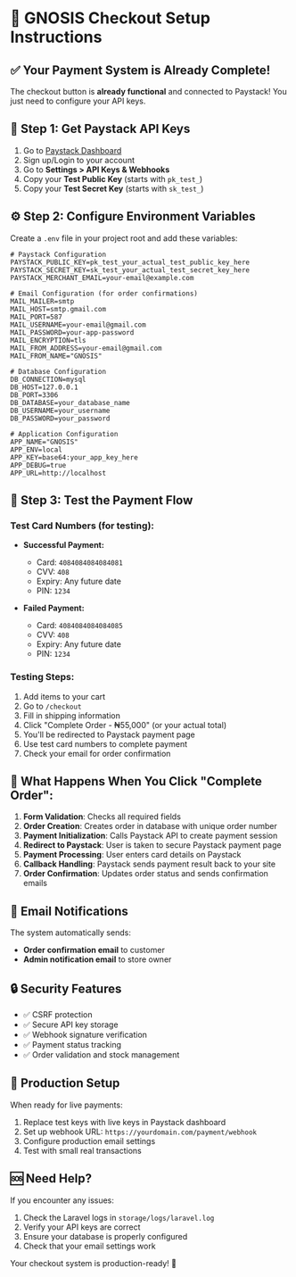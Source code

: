 # 🚀 GNOSIS Checkout Setup Instructions

## ✅ Your Payment System is Already Complete!

The checkout button is **already functional** and connected to Paystack! You just need to configure your API keys.

## 🔑 Step 1: Get Paystack API Keys

1. Go to [Paystack Dashboard](https://dashboard.paystack.com/)
2. Sign up/Login to your account
3. Go to **Settings > API Keys & Webhooks**
4. Copy your **Test Public Key** (starts with `pk_test_`)
5. Copy your **Test Secret Key** (starts with `sk_test_`)

## ⚙️ Step 2: Configure Environment Variables

Create a `.env` file in your project root and add these variables:

```env
# Paystack Configuration
PAYSTACK_PUBLIC_KEY=pk_test_your_actual_test_public_key_here
PAYSTACK_SECRET_KEY=sk_test_your_actual_test_secret_key_here
PAYSTACK_MERCHANT_EMAIL=your-email@example.com

# Email Configuration (for order confirmations)
MAIL_MAILER=smtp
MAIL_HOST=smtp.gmail.com
MAIL_PORT=587
MAIL_USERNAME=your-email@gmail.com
MAIL_PASSWORD=your-app-password
MAIL_ENCRYPTION=tls
MAIL_FROM_ADDRESS=your-email@gmail.com
MAIL_FROM_NAME="GNOSIS"

# Database Configuration
DB_CONNECTION=mysql
DB_HOST=127.0.0.1
DB_PORT=3306
DB_DATABASE=your_database_name
DB_USERNAME=your_username
DB_PASSWORD=your_password

# Application Configuration
APP_NAME="GNOSIS"
APP_ENV=local
APP_KEY=base64:your_app_key_here
APP_DEBUG=true
APP_URL=http://localhost
```

## 🧪 Step 3: Test the Payment Flow

### Test Card Numbers (for testing):
- **Successful Payment:**
  - Card: `4084084084084081`
  - CVV: `408`
  - Expiry: Any future date
  - PIN: `1234`

- **Failed Payment:**
  - Card: `4084084084084085`
  - CVV: `408`
  - Expiry: Any future date
  - PIN: `1234`

### Testing Steps:
1. Add items to your cart
2. Go to `/checkout`
3. Fill in shipping information
4. Click "Complete Order - ₦55,000" (or your actual total)
5. You'll be redirected to Paystack payment page
6. Use test card numbers to complete payment
7. Check your email for order confirmation

## 🎯 What Happens When You Click "Complete Order":

1. **Form Validation**: Checks all required fields
2. **Order Creation**: Creates order in database with unique order number
3. **Payment Initialization**: Calls Paystack API to create payment session
4. **Redirect to Paystack**: User is taken to secure Paystack payment page
5. **Payment Processing**: User enters card details on Paystack
6. **Callback Handling**: Paystack sends payment result back to your site
7. **Order Confirmation**: Updates order status and sends confirmation emails

## 📧 Email Notifications

The system automatically sends:
- **Order confirmation email** to customer
- **Admin notification email** to store owner

## 🔒 Security Features

- ✅ CSRF protection
- ✅ Secure API key storage
- ✅ Webhook signature verification
- ✅ Payment status tracking
- ✅ Order validation and stock management

## 🚀 Production Setup

When ready for live payments:
1. Replace test keys with live keys in Paystack dashboard
2. Set up webhook URL: `https://yourdomain.com/payment/webhook`
3. Configure production email settings
4. Test with small real transactions

## 🆘 Need Help?

If you encounter any issues:
1. Check the Laravel logs in `storage/logs/laravel.log`
2. Verify your API keys are correct
3. Ensure your database is properly configured
4. Check that your email settings work

Your checkout system is production-ready! 🎉





